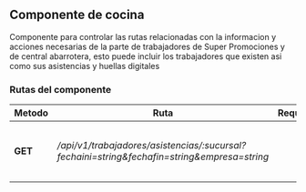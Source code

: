 ## Componente de cocina

Componente para controlar las rutas relacionadas con la informacion y acciones necesarias de la parte de trabajadores de Super Promociones y de central abarrotera, esto puede incluir los trabajadores que existen asi como sus asistencias y huellas digitales

### Rutas del componente

| **Metodo** | **Ruta** | **Request** | **Descripcion** |
|------------|----------|-------------|-----------------|
| **GET** | _/api/v1/trabajadores/asistencias/:sucursal?fechaini=string&fechafin=string&empresa=string_ |  | Obtiene las asistencias de una determinada sucursal |